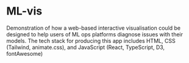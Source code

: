 # ML-vis
 Demonstration of how a web-based interactive visualisation could be designed to help users of ML ops platforms diagnose issues with their models. The tech stack for producing this app includes HTML, CSS (Tailwind, animate.css), and JavaScript (React, TypeScript, D3, fontAwesome)
